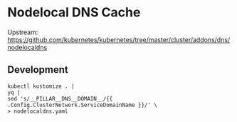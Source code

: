 # Nodelocal DNS Cache

Upstream: https://github.com/kubernetes/kubernetes/tree/master/cluster/addons/dns/nodelocaldns

## Development

```
kubectl kustomize . |
yq |
sed 's/__PILLAR__DNS__DOMAIN__/{{ .Config.ClusterNetwork.ServiceDomainName }}/' \
> nodelocaldns.yaml
```
